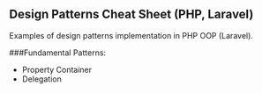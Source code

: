 ## Design Patterns Cheat Sheet (PHP, Laravel)

Examples of design patterns implementation in PHP OOP (Laravel).


###Fundamental Patterns:

- Property Container
- Delegation
